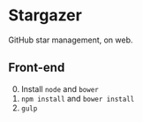 Stargazer
=========

GitHub star management, on web.

Front-end
---
0. Install ``node`` and ``bower``
1. ``npm install`` and ``bower install``
2. ``gulp``
